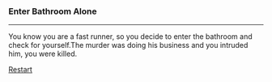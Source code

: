 ### Enter Bathroom Alone 
---  
You know you are a fast runner, so you decide to enter the bathroom and check for yourself.The murder was doing his business and you intruded him, you were killed. 

[Restart](../home.md)